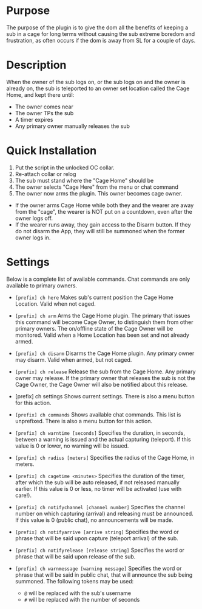  # Purpose 
 The purpose of the plugin is to give the dom all the benefits of keeping a sub in
 a cage for long terms without causing the sub extreme boredom and frustration, as
 often occurs if the dom is away from SL for a couple of days.
 
 # Description
 When the owner of the sub logs on, or the sub logs on and the owner is already on,
 the sub is teleported to an owner set location called the Cage Home, and kept there
 until:
   - The owner comes near
   - The owner TPs the sub
   - A timer expires
   - Any primary owner manually releases the sub
   
 # Quick Installation
   1. Put the script in the unlocked OC collar.
   2. Re-attach collar or relog
   3. The sub must stand where the "Cage Home" should be
   4. The owner selects "Cage Here" from the menu or chat command
   5. The owner now arms the plugin. This owner becomes cage owner.
   
- If the owner arms Cage Home while both they and the wearer are away from the "cage", the wearer is NOT put on a countdown, even after the owner logs off. 
- If the wearer runs away, they gain access to the Disarm button. If they do not disarm the App, they will still be summoned when the former owner logs in.
   
 # Settings
 Below is a complete list of available commands. Chat commands are only available to primary owners.
- `[prefix] ch here` Makes sub's current position the Cage Home Location.  Valid when not caged.
- `[prefix] ch arm`  Arms the Cage Home plugin. The primary that issues this command will become
   Cage Owner, to distinguish them from other primary owners. The on/offline state
   of the Cage Owner will be monitored.  Valid when a Home Location has been set and not already armed.
- `[prefix] ch disarm`  Disarms the Cage Home plugin. Any primary owner may disarm.
   Valid when armed, but not caged.
- `[prefix] ch release`
   Release the sub from the Cage Home. Any primary owner may release. If the
   primary owner that releases the sub is not the Cage Owner, the Cage Owner will
   also be notified about this release.   
- [prefix] ch settings
   Shows current settings. There is also a menu button for this action.
- `[prefix] ch commands` Shows available chat commands. This list is unprefixed. There is also a menu
   button for this action.
- `[prefix] ch warntime [seconds]` Specifies the duration, in seconds, between a warning is issued and the actual
   capturing (teleport). If this value is 0 or lower, no warning will be issued.
- `[prefix] ch radius [meters]` Specifies the radius of the Cage Home, in meters.
- `[prefix] ch cagetime <minutes>` Specifies the duration of the timer, after which the sub will be auto released,
   if not released manually earlier. If this value is 0 or less, no timer will be
   activated (use with care!).  
- `[prefix] ch notifychannel [channel number]` Specifies the channel number on which capturing (arrival) and releasing must
   be announced. If this value is 0 (public chat), no announcements will be made.
   
- `[prefix] ch notifyarrive [arrive string]` Specifies the word or phrase that will be said upon capture (teleport
   arrival) of the sub.
- `[prefix] ch notifyrelease [release string]` Specifies the word or phrase that will be said upon release of the sub.
   
- `[prefix] ch warnmessage [warning message]` Specifies the word or phrase that will be said in public chat, that will
   announce the sub being summoned. The following tokens may be used:  
   - `@`  will be replaced with the sub's username
   -  `#`  will be replaced with the number of seconds

